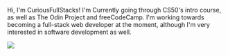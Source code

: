 Hi, I'm CuriousFullStacks! I'm Currently going through CS50's intro course, as well as The Odin Project and freeCodeCamp. I'm working towards becoming a full-stack web developer at the moment, although I'm very interested in software development as well. 

![](https://komarev.com/ghpvc/?username=CuriousFullStacks&color=blueviolet)
